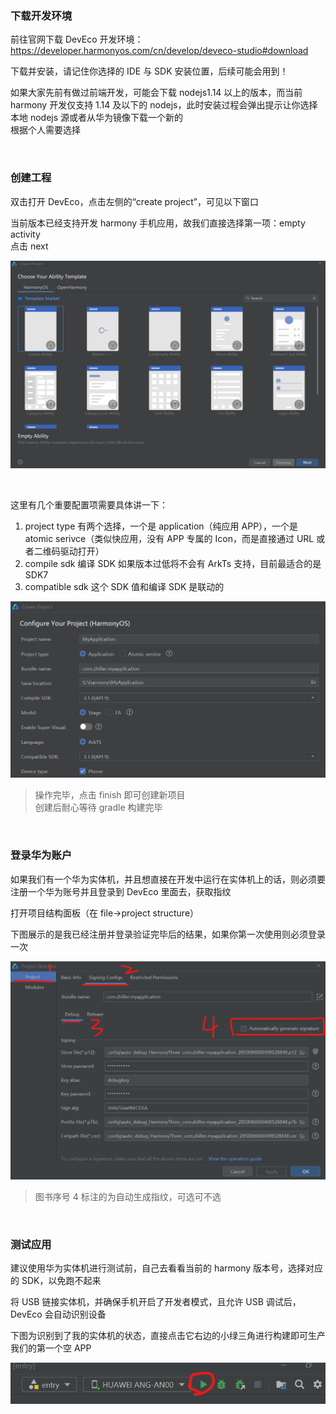 ### 下载开发环境

前往官网下载 DevEco 开发环境：https://developer.harmonyos.com/cn/develop/deveco-studio#download

下载并安装，请记住你选择的 IDE 与 SDK 安装位置，后续可能会用到！

如果大家先前有做过前端开发，可能会下载 nodejs1.14 以上的版本，而当前 harmony 开发仅支持 1.14 及以下的 nodejs，此时安装过程会弹出提示让你选择本地 nodejs 源或者从华为镜像下载一个新的  
根据个人需要选择

<br>

### 创建工程

双击打开 DevEco，点击左侧的“create project”，可见以下窗口

当前版本已经支持开发 harmony 手机应用，故我们直接选择第一项：empty activity  
点击 next

![](../img/basic/b1/b1-1.png)

<br>

这里有几个重要配置项需要具体讲一下：

1. project type 有两个选择，一个是 application（纯应用 APP），一个是 atomic serivce（类似快应用，没有 APP 专属的 Icon，而是直接通过 URL 或者二维码驱动打开）
2. compile sdk 编译 SDK 如果版本过低将不会有 ArkTs 支持，目前最适合的是 SDK7
3. compatible sdk 这个 SDK 值和编译 SDK 是联动的

![](../img/basic/b1/b1-2.png)

> 操作完毕，点击 finish 即可创建新项目  
> 创建后耐心等待 gradle 构建完毕

<br>

### 登录华为账户

如果我们有一个华为实体机，并且想直接在开发中运行在实体机上的话，则必须要注册一个华为账号并且登录到 DevEco 里面去，获取指纹

打开项目结构面板（在 file->project structure）

下图展示的是我已经注册并登录验证完毕后的结果，如果你第一次使用则必须登录一次

![](../img/basic/b1/b1-3.png)

> 图书序号 4 标注的为自动生成指纹，可选可不选

<br>

### 测试应用

建议使用华为实体机进行测试前，自己去看看当前的 harmony 版本号，选择对应的 SDK，以免跑不起来

将 USB 链接实体机，并确保手机开启了开发者模式，且允许 USB 调试后，DevEco 会自动识别设备

下图为识别到了我的实体机的状态，直接点击它右边的小绿三角进行构建即可生产我们的第一个空 APP

![](../img/basic/b1/b1-4.png)

<br>
